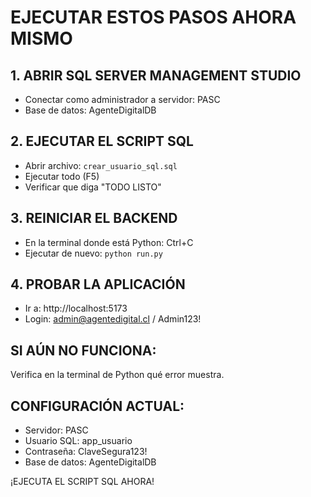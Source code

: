 # EJECUTAR ESTOS PASOS AHORA MISMO

## 1. ABRIR SQL SERVER MANAGEMENT STUDIO
- Conectar como administrador a servidor: PASC
- Base de datos: AgenteDigitalDB

## 2. EJECUTAR EL SCRIPT SQL
- Abrir archivo: `crear_usuario_sql.sql`
- Ejecutar todo (F5)
- Verificar que diga "TODO LISTO"

## 3. REINICIAR EL BACKEND
- En la terminal donde está Python: Ctrl+C
- Ejecutar de nuevo: `python run.py`

## 4. PROBAR LA APLICACIÓN
- Ir a: http://localhost:5173
- Login: admin@agentedigital.cl / Admin123!

## SI AÚN NO FUNCIONA:
Verifica en la terminal de Python qué error muestra.

## CONFIGURACIÓN ACTUAL:
- Servidor: PASC
- Usuario SQL: app_usuario
- Contraseña: ClaveSegura123!
- Base de datos: AgenteDigitalDB

¡EJECUTA EL SCRIPT SQL AHORA!